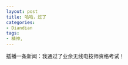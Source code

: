 ```yaml
---
layout: post
title: 哈哈，过了
categories:
- Diandian
tags:
- 精神, 
---
```

<p>插播一条新闻：我通过了业余无线电技师资格考试！</p>